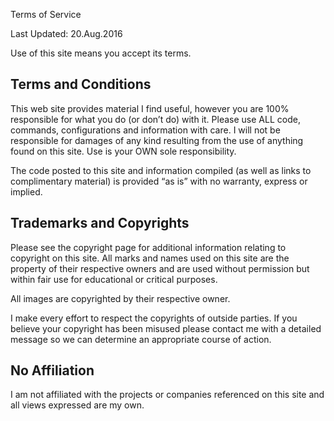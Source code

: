 Terms of Service

Last Updated: 20.Aug.2016

Use of this site means you accept its terms.

## Terms and Conditions

This web site provides material I find useful, however you are 100% responsible for what you do (or don’t do) with it. Please use ALL code, commands, configurations and information with care. I will not be responsible for damages of any kind resulting from the use of anything found on this site. Use is your OWN sole responsibility.

The code posted to this site and information compiled (as well as links to complimentary material) is provided “as is” with no warranty, express or implied.

## Trademarks and Copyrights

Please see the copyright page for additional information relating to copyright on this site. All marks and names used on this site are the property of their respective owners and are used without permission but within fair use for educational or critical purposes.

All images are copyrighted by their respective owner.

I make every effort to respect the copyrights of outside parties. If you believe your copyright has been misused please contact me with a detailed message so we can determine an appropriate course of action.

## No Affiliation

I am not affiliated with the projects or companies referenced on this site and all views expressed are my own.
